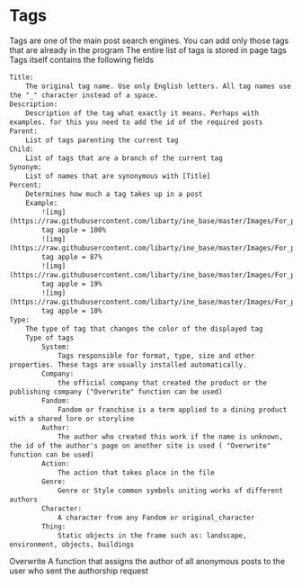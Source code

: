 # Tags

Tags are one of the main post search engines.
You can add only those tags that are already in the program
The entire list of tags is stored in page tags
Tags itself contains the following fields

	Title:
		The original tag name. Use only English letters. All tag names use the "_" character instead of a space.
	Description:
		Description of the tag what exactly it means. Perhaps with examples. for this you need to add the id of the required posts
	Parent:
		List of tags parenting the current tag
	Child:
		List of tags that are a branch of the current tag
	Synonym:
		List of names that are synonymous with [Title] 
	Percent:
		Determines how much a tag takes up in a post
		Example:
			![img](https://raw.githubusercontent.com/libarty/ine_base/master/Images/For_page/Tags/1.png)
			tag apple = 100%
			![img](https://raw.githubusercontent.com/libarty/ine_base/master/Images/For_page/Tags/2.png)
			tag apple = 87%
			![img](https://raw.githubusercontent.com/libarty/ine_base/master/Images/For_page/Tags/3.png)
			tag apple = 19%
			![img](https://raw.githubusercontent.com/libarty/ine_base/master/Images/For_page/Tags/4.png)
			tag apple = 10%
	Type:
		The type of tag that changes the color of the displayed tag
		Type of tags
			System:
				Tags responsible for format, type, size and other properties. These tags are usually installed automatically.
			Company:
				the official company that created the product or the publishing company ("Overwrite" function can be used)
			Fandom:
				Fandom or franchise is a term applied to a dining product with a shared lore or storyline
			Author:
				The author who created this work if the name is unknown, the id of the author's page on another site is used ( "Overwrite" function can be used)
			Action:
				The action that takes place in the file
			Genre:
				Genre or Style common symbols uniting works of different authors
			Character:
				A character from any Fandom or original_character
			Thing:
				Static objects in the frame such as: landscape, environment, objects, buildings


Overwrite
A function that assigns the author of all anonymous posts to the user who sent the authorship request






